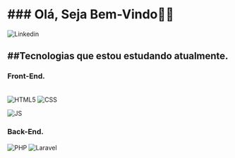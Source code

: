 <h1>### Olá, Seja Bem-Vindo🖐🏻</h1>

![Linkedin](https://img.shields.io/badge/LinkedIn-0077B5?style=for-the-badge&logo=linkedin&logoColor=white)

<h2>##Tecnologias que estou estudando atualmente.</h2>

<h3><p>Front-End.</p></h3>
<div style="display: inline_block"></br>
<img align="center" alt="HTML5" src="https://img.shields.io/badge/HTML-239120?style=for-the-badge&logo=html5&logoColor=white"/>

<img align="center" alt="CSS" src="https://img.shields.io/badge/CSS-239120?&style=for-the-badge&logo=css3&logoColor=white"/>

<img align="center" alt="JS" src="https://img.shields.io/badge/JavaScript-F7DF1E?style=for-the-badge&logo=javascript&logoColor=black"/><br>

<h3><p>Back-End.</p></h3>


<img align="center" alt="PHP" src="https://img.shields.io/badge/PHP-777BB4?style=for-the-badge&logo=php&logoColor=white"/>

<img align="center" alt="Laravel" src="https://img.shields.io/badge/Laravel-FF2D20?style=for-the-badge&logo=laravel&logoColor=white"/>



</div>

